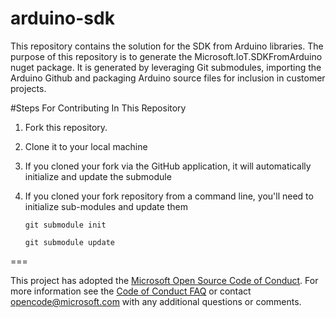 arduino-sdk
===========

This repository contains the solution for the SDK from Arduino libraries. The purpose of this repository is to generate the Microsoft.IoT.SDKFromArduino nuget package. It is generated by leveraging Git submodules, importing the Arduino Github and packaging Arduino source files for inclusion in customer projects.

#Steps For Contributing In This Repository

1. Fork this repository. 
2. Clone it to your local machine
3. If you cloned your fork via the GitHub application, it will automatically initialize and update the submodule
4. If you cloned your fork repository from a command line, you'll need to initialize sub-modules and update them

   ```git submodule init```

   ```git submodule update```


===

This project has adopted the [Microsoft Open Source Code of Conduct](http://microsoft.github.io/codeofconduct). For more information see the [Code of Conduct FAQ](http://microsoft.github.io/codeofconduct/faq.md) or contact [opencode@microsoft.com](mailto:opencode@microsoft.com) with any additional questions or comments. 
